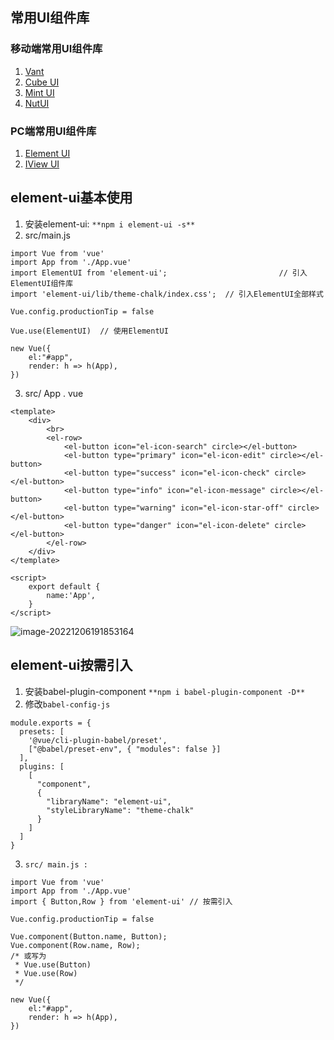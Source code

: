 ## 常用UI组件库
### 移动端常用UI组件库

1. [Vant](https://vant-ui.github.io/vant/#/zh-CN)
2. [Cube UI](https://didi.github.io/cube-ui/#/zh-CN)
3. [Mint UI](http://mint-ui.github.io/#!/zh-cn)
4. [NutUI](https://nutui.jd.com/#/)
### PC端常用UI组件库

1. [Element UI](https://element.eleme.cn/#/zh-CN)
2. [IView UI](https://www.iviewui.com/)
## element-ui基本使用

1. 安装element-ui: `**npm i element-ui -s**`
2. src/main.js
```vue
import Vue from 'vue'
import App from './App.vue'
import ElementUI from 'element-ui';							// 引入ElementUI组件库
import 'element-ui/lib/theme-chalk/index.css';	// 引入ElementUI全部样式

Vue.config.productionTip = false

Vue.use(ElementUI)	// 使用ElementUI

new Vue({
    el:"#app",
    render: h => h(App),
})
```

3. src/ App . vue
```vue
<template>
	<div>
		<br>
		<el-row>
			<el-button icon="el-icon-search" circle></el-button>
			<el-button type="primary" icon="el-icon-edit" circle></el-button>
			<el-button type="success" icon="el-icon-check" circle></el-button>
			<el-button type="info" icon="el-icon-message" circle></el-button>
			<el-button type="warning" icon="el-icon-star-off" circle></el-button>
			<el-button type="danger" icon="el-icon-delete" circle></el-button>
		</el-row>
	</div>
</template>

<script>
	export default {
		name:'App',
	}
</script>
```
![image-20221206191853164](https://october-x-image-host.oss-cn-hangzhou.aliyuncs.com/markdown-imgsimage-20221206191853164.png)
## element-ui按需引入

1. 安装babel-plugin-component `**npm i babel-plugin-component -D**`
2. 修改`babel-config-js`
```vue
module.exports = {
  presets: [
    '@vue/cli-plugin-babel/preset',
    ["@babel/preset-env", { "modules": false }]
  ],
  plugins: [
    [
      "component",
      {        
        "libraryName": "element-ui",
        "styleLibraryName": "theme-chalk"
      }
    ]
  ]
}
```

3. `src/ main.js :`
```vue
import Vue from 'vue'
import App from './App.vue'
import { Button,Row } from 'element-ui'	// 按需引入

Vue.config.productionTip = false

Vue.component(Button.name, Button);
Vue.component(Row.name, Row);
/* 或写为
 * Vue.use(Button)
 * Vue.use(Row)
 */

new Vue({
    el:"#app",
    render: h => h(App),
})
```
